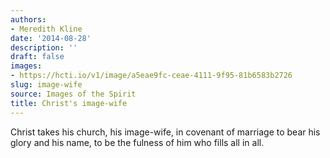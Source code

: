```yaml
---
authors:
- Meredith Kline
date: '2014-08-28'
description: ''
draft: false
images:
- https://hcti.io/v1/image/a5eae9fc-ceae-4111-9f95-81b6583b2726
slug: image-wife
source: Images of the Spirit
title: Christ's image-wife
---
```


Christ takes his church, his image-wife, in covenant of marriage to bear his glory and his name, to be the fulness of him who fills all in all.
